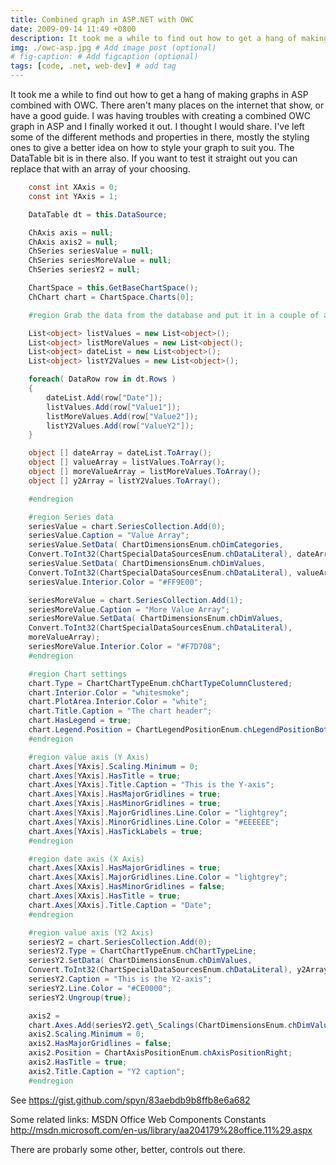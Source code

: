 ```yaml
---
title: Combined graph in ASP.NET with OWC
date: 2009-09-14 11:49 +0800
description: It took me a while to find out how to get a hang of making graphs in ASP.NET combined with OWC # Add post description (optional)
img: ./owc-asp.jpg # Add image post (optional)
# fig-caption: # Add figcaption (optional)
tags: [code, .net, web-dev] # add tag
---
```


It took me a while to find out how to get a hang of making graphs in
ASP combined with OWC. There aren't many places on the internet that
show, or have a good guide. I was having troubles with creating a
combined OWC graph in ASP and I finally worked it out. I thought I
would share. I've left some of the different methods and properties in
there, mostly the styling ones to give a better idea on how to style
your graph to suit you. The DataTable bit is in there also. If you want
to test it straight out you can replace that with an array of your
choosing. 

``` csharp
    const int XAxis = 0;
    const int YAxis = 1;

    DataTable dt = this.DataSource;

    ChAxis axis = null;
    ChAxis axis2 = null;
    ChSeries seriesValue = null;
    ChSeries seriesMoreValue = null;
    ChSeries seriesY2 = null;

    ChartSpace = this.GetBaseChartSpace();
    ChChart chart = ChartSpace.Charts[0];

    #region Grab the data from the database and put it in a couple of arrays

    List<object> listValues = new List<object>();
    List<object> listMoreValues = new List<object();
    List<object> dateList = new List<object>();
    List<object> listY2Values = new List<object>();

    foreach( DataRow row in dt.Rows )
    {
        dateList.Add(row["Date"]);
        listValues.Add(row["Value1"]);
        listMoreValues.Add(row["Value2"]);
        listY2Values.Add(row["ValueY2"]);
    }

    object [] dateArray = dateList.ToArray();
    object [] valueArray = listValues.ToArray();
    object [] moreValueArray = listMoreValues.ToArray();
    object [] y2Array = listY2Values.ToArray();

    #endregion

    #region Series data
    seriesValue = chart.SeriesCollection.Add(0);
    seriesValue.Caption = "Value Array";
    seriesValue.SetData( ChartDimensionsEnum.chDimCategories,
    Convert.ToInt32(ChartSpecialDataSourcesEnum.chDataLiteral), dateArray);
    seriesValue.SetData( ChartDimensionsEnum.chDimValues,
    Convert.ToInt32(ChartSpecialDataSourcesEnum.chDataLiteral), valueArray);
    seriesValue.Interior.Color = "#FF9E00";

    seriesMoreValue = chart.SeriesCollection.Add(1);
    seriesMoreValue.Caption = "More Value Array";
    seriesMoreValue.SetData( ChartDimensionsEnum.chDimValues,
    Convert.ToInt32(ChartSpecialDataSourcesEnum.chDataLiteral),
    moreValueArray);
    seriesMoreValue.Interior.Color = "#F7D708";
    #endregion

    #region Chart settings
    chart.Type = ChartChartTypeEnum.chChartTypeColumnClustered;
    chart.Interior.Color = "whitesmoke";
    chart.PlotArea.Interior.Color = "white";
    chart.Title.Caption = "The chart header";
    chart.HasLegend = true;
    chart.Legend.Position = ChartLegendPositionEnum.chLegendPositionBottom;
    #endregion

    #region value axis (Y Axis)
    chart.Axes[YAxis].Scaling.Minimum = 0;
    chart.Axes[YAxis].HasTitle = true;
    chart.Axes[YAxis].Title.Caption = "This is the Y-axis";
    chart.Axes[YAxis].HasMajorGridlines = true;
    chart.Axes[YAxis].HasMinorGridlines = true;
    chart.Axes[YAxis].MajorGridlines.Line.Color = "lightgrey";
    chart.Axes[YAxis].MinorGridlines.Line.Color = "#EEEEEE";
    chart.Axes[YAxis].HasTickLabels = true;
    #endregion

    #region date axis (X Axis)
    chart.Axes[XAxis].HasMajorGridlines = true;
    chart.Axes[XAxis].MajorGridlines.Line.Color = "lightgrey";
    chart.Axes[XAxis].HasMinorGridlines = false;
    chart.Axes[XAxis].HasTitle = true;
    chart.Axes[XAxis].Title.Caption = "Date";
    #endregion

    #region value axis (Y2 Axis)
    seriesY2 = chart.SeriesCollection.Add(0);
    seriesY2.Type = ChartChartTypeEnum.chChartTypeLine;
    seriesY2.SetData( ChartDimensionsEnum.chDimValues,
    Convert.ToInt32(ChartSpecialDataSourcesEnum.chDataLiteral), y2Array );
    seriesY2.Caption = "This is the Y2-axis";
    seriesY2.Line.Color = "#CE0000";
    seriesY2.Ungroup(true);

    axis2 =
    chart.Axes.Add(seriesY2.get\_Scalings(ChartDimensionsEnum.chDimValues));
    axis2.Scaling.Minimum = 0;
    axis2.HasMajorGridlines = false;
    axis2.Position = ChartAxisPositionEnum.chAxisPositionRight;
    axis2.HasTitle = true;
    axis2.Title.Caption = "Y2 caption";
    #endregion
```

See https://gist.github.com/spyn/83aebdb9b8ffb8e6a682

Some related links: MSDN Office Web Components Constants <http://msdn.microsoft.com/en-us/library/aa204179%28office.11%29.aspx>

There are probarly some other, better, controls out there.